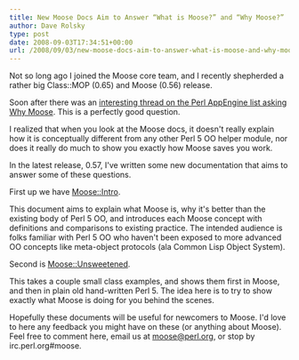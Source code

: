 ```yaml
---
title: New Moose Docs Aim to Answer “What is Moose?” and “Why Moose?”
author: Dave Rolsky
type: post
date: 2008-09-03T17:34:51+00:00
url: /2008/09/03/new-moose-docs-aim-to-answer-what-is-moose-and-why-moose/
---
```


Not so long ago I joined the Moose core team, and I recently shepherded a rather big Class::MOP
(0.65) and Moose (0.56) release.

Soon after there was an [interesting thread on the Perl AppEngine list asking Why Moose][1]. This is
a perfectly good question.

I realized that when you look at the Moose docs, it doesn't really explain how it is conceptually
different from any other Perl 5 OO helper module, nor does it really do much to show you exactly how
Moose saves you work.

In the latest release, 0.57, I've written some new documentation that aims to answer some of these
questions.

First up we have [Moose::Intro][2].

This document aims to explain what Moose is, why it's better than the existing body of Perl 5 OO,
and introduces each Moose concept with definitions and comparisons to existing practice. The
intended audience is folks familiar with Perl 5 OO who haven't been exposed to more advanced OO
concepts like meta-object protocols (ala Common Lisp Object System).

Second is [Moose::Unsweetened][3].

This takes a couple small class examples, and shows them first in Moose, and then in plain old
hand-written Perl 5. The idea here is to try to show exactly what Moose is doing for you behind the
scenes.

Hopefully these documents will be useful for newcomers to Moose. I'd love to here any feedback you
might have on these (or anything about Moose). Feel free to comment here, email us at
moose@perl.org, or stop by irc.perl.org#moose.

[1]: http://groups.google.com/group/perl-appengine/browse_thread/thread/26ddf4c0cf76b2ac
[2]: http://search.cpan.org/~drolsky/Moose-0.57/lib/Moose/Intro.pod
[3]: http://search.cpan.org/~drolsky/Moose-0.57/lib/Moose/Unsweetened.pod
